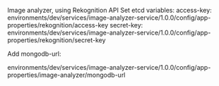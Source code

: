 Image analyzer, using Rekognition API
Set etcd variables: 
access-key:  environments/dev/services/image-analyzer-service/1.0.0/config/app-properties/rekognition/access-key
secret-key:  environments/dev/services/image-analyzer-service/1.0.0/config/app-properties/rekognition/secret-key

Add mongodb-url:

environments/dev/services/image-analyzer-service/1.0.0/config/app-properties/image-analyzer/mongodb-url